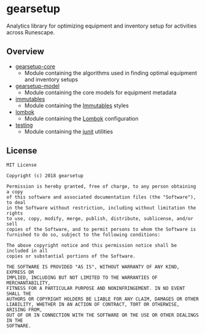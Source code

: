 # gearsetup
Analytics library for optimizing equipment and inventory setup for activities across Runescape.

## Overview
 - [gearsetup-core](https://github.com/gearsetup/gearsetup/tree/master/gearsetup-core) 
   - Module containing the algorithms used in finding optimal equipment and inventory setups
 - [gearsetup-model](https://github.com/gearsetup/gearsetup/tree/master/gearsetup-model) 
   - Module containing the core models for equipment metadata
 - [immutables](https://github.com/gearsetup/gearsetup/tree/master/immutables)
   - Module containing the [Immutables](https://github.com/immutables/immutables) styles
 - [lombok](https://github.com/gearsetup/gearsetup/tree/master/lombok)
   - Module containing the [Lombok](https://github.com/rzwitserloot/lombok) configuration
 - [testing](https://github.com/gearsetup/gearsetup/tree/master/testing)
   - Module containing the [junit](https://github.com/junit-team/junit4) utilities
 
## License
```
MIT License

Copyright (c) 2018 gearsetup

Permission is hereby granted, free of charge, to any person obtaining a copy
of this software and associated documentation files (the "Software"), to deal
in the Software without restriction, including without limitation the rights
to use, copy, modify, merge, publish, distribute, sublicense, and/or sell
copies of the Software, and to permit persons to whom the Software is
furnished to do so, subject to the following conditions:

The above copyright notice and this permission notice shall be included in all
copies or substantial portions of the Software.

THE SOFTWARE IS PROVIDED "AS IS", WITHOUT WARRANTY OF ANY KIND, EXPRESS OR
IMPLIED, INCLUDING BUT NOT LIMITED TO THE WARRANTIES OF MERCHANTABILITY,
FITNESS FOR A PARTICULAR PURPOSE AND NONINFRINGEMENT. IN NO EVENT SHALL THE
AUTHORS OR COPYRIGHT HOLDERS BE LIABLE FOR ANY CLAIM, DAMAGES OR OTHER
LIABILITY, WHETHER IN AN ACTION OF CONTRACT, TORT OR OTHERWISE, ARISING FROM,
OUT OF OR IN CONNECTION WITH THE SOFTWARE OR THE USE OR OTHER DEALINGS IN THE
SOFTWARE.
```